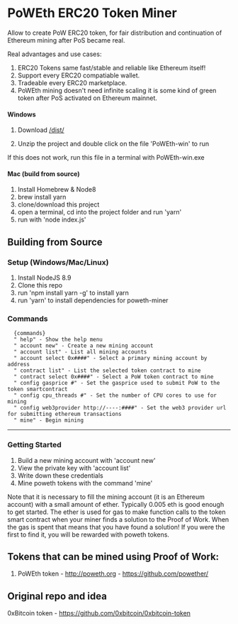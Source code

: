 
# PoWEth ERC20 Token Miner

Allow to create PoW ERC20 token, for fair distribution and continuation of Ethereum mining after PoS became real.

Real advantages and use cases:
1. ERC20 Tokens same fast/stable and reliable like Ethereum itself!
2. Support every ERC20 compatiable wallet.
3. Tradeable every ERC20 marketplace.  
4. PoWEth mining doesn't need infinite scaling it is some kind of green token after PoS activated on Ethereum mainnet.

#### Windows
1. Download [/dist/]()

2. Unzip the project and double click on the file 'PoWEth-win' to run

If this does not work, run this file in a terminal with PoWEth-win.exe


#### Mac (build from source)
1. Install Homebrew & Node8
2. brew install yarn
3. clone/download this project
4. open a terminal, cd into the project folder and run 'yarn'
5. run with 'node index.js'

## Building from Source

### Setup (Windows/Mac/Linux)
1. Install NodeJS 8.9
2. Clone this repo
3. run 'npm install yarn -g' to install yarn
4. run 'yarn' to install dependencies for poweth-miner


### Commands

      {commands}
      " help" - Show the help menu
      " account new" - Create a new mining account
      " account list" - List all mining accounts
      " account select 0x####" - Select a primary mining account by address
      " contract list" - List the selected token contract to mine
      " contract select 0x####" - Select a PoW token contract to mine
      " config gasprice #" - Set the gasprice used to submit PoW to the token smartcontract
      " config cpu_threads #" - Set the number of CPU cores to use for mining
      " config web3provider http://----:####" - Set the web3 provider url for submitting ethereum transactions
      " mine" - Begin mining

---------------

### Getting Started
1. Build a new mining account with 'account new'
2. View the private key with 'account list'
3. Write down these credentials
4. Mine poweth tokens with the command 'mine'

Note that it is necessary to fill the mining account (it is an Ethereum account) with a small amount of ether.  Typically 0.005 eth is good enough to get started.  The ether is used for gas to make function calls to the token smart contract when your miner finds a solution to the Proof of Work.  When the gas is spent that means that you have found a solution! If you were the first to find it, you will be rewarded with poweth tokens.  


## Tokens that can be mined using Proof of Work:

1. PoWEth token - http://poweth.org - https://github.com/powether/

## Original repo and idea 

0xBitcoin token - https://github.com/0xbitcoin/0xbitcoin-token
